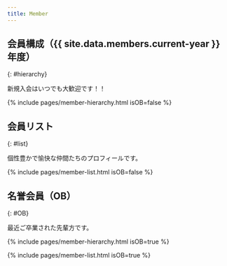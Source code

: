 ```yaml
---
title: Member
---
```


## 会員構成（{{ site.data.members.current-year }}年度）
{: #hierarchy}

新規入会はいつでも大歓迎です！！

{% include pages/member-hierarchy.html isOB=false %}


## 会員リスト
{: #list}

個性豊かで愉快な仲間たちのプロフィールです。

{% include pages/member-list.html isOB=false %}


## 名誉会員（OB）
{: #OB}

最近ご卒業された先輩方です。

{% include pages/member-hierarchy.html isOB=true %}

{% include pages/member-list.html isOB=true %}
